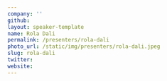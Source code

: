 ```yaml
---
company: ''
github:
layout: speaker-template
name: Rola Dali
permalink: /presenters/rola-dali
photo_url: /static/img/presenters/rola-dali.jpeg
slug: rola-dali
twitter:
website:
---
```


